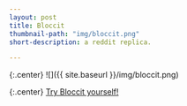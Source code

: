 ```yaml
---
layout: post
title: Bloccit
thumbnail-path: "img/bloccit.png"
short-description: a reddit replica.

---
```




{:.center}
![]({{ site.baseurl }}/img/bloccit.png)

{:.center}
[Try Bloccit yourself!](https://fast-citadel-98158.herokuapp.com/)
